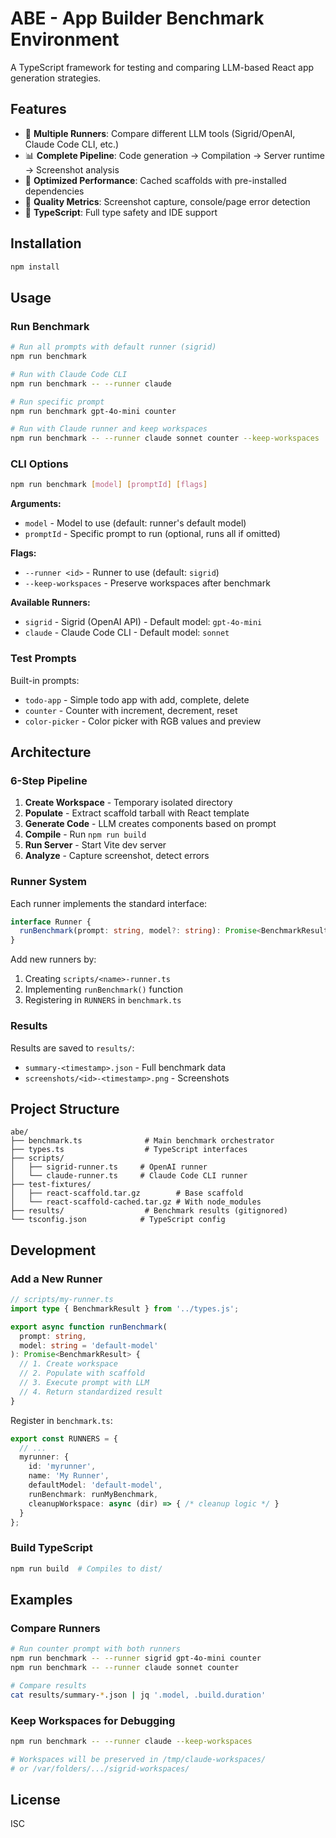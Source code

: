 # ABE - App Builder Benchmark Environment

A TypeScript framework for testing and comparing LLM-based React app generation strategies.

## Features

- 🎯 **Multiple Runners**: Compare different LLM tools (Sigrid/OpenAI, Claude Code CLI, etc.)
- 📊 **Complete Pipeline**: Code generation → Compilation → Server runtime → Screenshot analysis
- 🚀 **Optimized Performance**: Cached scaffolds with pre-installed dependencies
- 📸 **Quality Metrics**: Screenshot capture, console/page error detection
- 🔧 **TypeScript**: Full type safety and IDE support

## Installation

```bash
npm install
```

## Usage

### Run Benchmark

```bash
# Run all prompts with default runner (sigrid)
npm run benchmark

# Run with Claude Code CLI
npm run benchmark -- --runner claude

# Run specific prompt
npm run benchmark gpt-4o-mini counter

# Run with Claude runner and keep workspaces
npm run benchmark -- --runner claude sonnet counter --keep-workspaces
```

### CLI Options

```bash
npm run benchmark [model] [promptId] [flags]
```

**Arguments:**
- `model` - Model to use (default: runner's default model)
- `promptId` - Specific prompt to run (optional, runs all if omitted)

**Flags:**
- `--runner <id>` - Runner to use (default: `sigrid`)
- `--keep-workspaces` - Preserve workspaces after benchmark

**Available Runners:**
- `sigrid` - Sigrid (OpenAI API) - Default model: `gpt-4o-mini`
- `claude` - Claude Code CLI - Default model: `sonnet`

### Test Prompts

Built-in prompts:
- `todo-app` - Simple todo app with add, complete, delete
- `counter` - Counter with increment, decrement, reset
- `color-picker` - Color picker with RGB values and preview

## Architecture

### 6-Step Pipeline

1. **Create Workspace** - Temporary isolated directory
2. **Populate** - Extract scaffold tarball with React template
3. **Generate Code** - LLM creates components based on prompt
4. **Compile** - Run `npm run build`
5. **Run Server** - Start Vite dev server
6. **Analyze** - Capture screenshot, detect errors

### Runner System

Each runner implements the standard interface:

```typescript
interface Runner {
  runBenchmark(prompt: string, model?: string): Promise<BenchmarkResult>
}
```

Add new runners by:
1. Creating `scripts/<name>-runner.ts`
2. Implementing `runBenchmark()` function
3. Registering in `RUNNERS` in `benchmark.ts`

### Results

Results are saved to `results/`:
- `summary-<timestamp>.json` - Full benchmark data
- `screenshots/<id>-<timestamp>.png` - Screenshots

## Project Structure

```
abe/
├── benchmark.ts              # Main benchmark orchestrator
├── types.ts                  # TypeScript interfaces
├── scripts/
│   ├── sigrid-runner.ts     # OpenAI runner
│   └── claude-runner.ts     # Claude Code CLI runner
├── test-fixtures/
│   ├── react-scaffold.tar.gz        # Base scaffold
│   └── react-scaffold-cached.tar.gz # With node_modules
├── results/                  # Benchmark results (gitignored)
└── tsconfig.json            # TypeScript config
```

## Development

### Add a New Runner

```typescript
// scripts/my-runner.ts
import type { BenchmarkResult } from '../types.js';

export async function runBenchmark(
  prompt: string,
  model: string = 'default-model'
): Promise<BenchmarkResult> {
  // 1. Create workspace
  // 2. Populate with scaffold
  // 3. Execute prompt with LLM
  // 4. Return standardized result
}
```

Register in `benchmark.ts`:

```typescript
export const RUNNERS = {
  // ...
  myrunner: {
    id: 'myrunner',
    name: 'My Runner',
    defaultModel: 'default-model',
    runBenchmark: runMyBenchmark,
    cleanupWorkspace: async (dir) => { /* cleanup logic */ }
  }
};
```

### Build TypeScript

```bash
npm run build  # Compiles to dist/
```

## Examples

### Compare Runners

```bash
# Run counter prompt with both runners
npm run benchmark -- --runner sigrid gpt-4o-mini counter
npm run benchmark -- --runner claude sonnet counter

# Compare results
cat results/summary-*.json | jq '.model, .build.duration'
```

### Keep Workspaces for Debugging

```bash
npm run benchmark -- --runner claude --keep-workspaces

# Workspaces will be preserved in /tmp/claude-workspaces/
# or /var/folders/.../sigrid-workspaces/
```

## License

ISC
